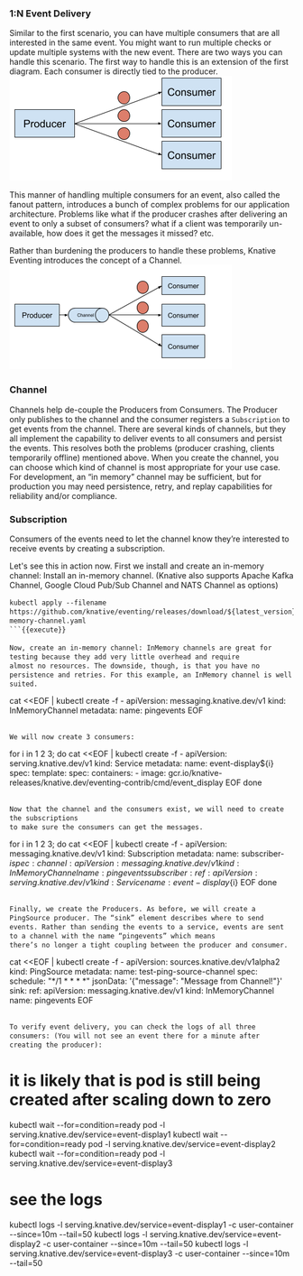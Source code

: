 ### 1:N Event Delivery

Similar to the first scenario, you can have multiple consumers that are all interested in the same event. You might want
to run multiple checks or update multiple systems with the new event. There are two ways you can handle this scenario.
The first way to handle this is an extension of the first diagram. Each consumer is directly tied to the producer.
![1toN](./assets/1toN.png)

This manner of handling multiple consumers for an event, also called the fanout pattern, introduces a bunch of complex
problems for our application architecture. Problems like what if the producer crashes after delivering an event to only a subset of consumers?
what if a client was temporarily un-available, how does it get the messages it missed? etc.

Rather than burdening the producers to handle these problems, Knative Eventing introduces the concept of a Channel.
![channel](./assets/channel.png)

### Channel

Channels help de-couple the Producers from Consumers. The Producer only publishes to the channel and the consumer registers a `Subscription` to get events from the channel.
There are several kinds of channels, but they all implement the capability to deliver events to all consumers and persist the events. This resolves both the problems (producer crashing, clients temporarily offline) mentioned above.
When you create the channel, you can choose which kind of channel is most appropriate for your use case.
For development, an “in memory” channel may be sufficient, but for production you may need persistence, retry, and replay capabilities for reliability and/or compliance.

### Subscription
Consumers of the events need to let the channel know they’re interested to receive events by creating a subscription.

Let's see this in action now. First we install and create an in-memory channel:
Install an in-memory channel. (Knative also supports Apache Kafka Channel, Google Cloud Pub/Sub Channel and NATS Channel as options)
```
kubectl apply --filename https://github.com/knative/eventing/releases/download/${latest_version}/in-memory-channel.yaml
```{{execute}}

Now, create an in-memory channel: InMemory channels are great for testing because they add very little overhead and require
almost no resources. The downside, though, is that you have no persistence and retries. For this example, an InMemory channel is well suited.

```
cat <<EOF | kubectl create -f -
apiVersion: messaging.knative.dev/v1
kind: InMemoryChannel
metadata:
  name: pingevents
EOF
```{{execute}}

We will now create 3 consumers:

```
for i in 1 2 3; do
cat <<EOF | kubectl create -f -
apiVersion: serving.knative.dev/v1
kind: Service
metadata:
  name: event-display${i}
spec:
  template:
    spec:
      containers:
        - image: gcr.io/knative-releases/knative.dev/eventing-contrib/cmd/event_display
EOF
done
```{{execute}}

Now that the channel and the consumers exist, we will need to create the subscriptions
to make sure the consumers can get the messages.

```
for i in 1 2 3; do
cat <<EOF | kubectl create -f -
apiVersion: messaging.knative.dev/v1
kind: Subscription
metadata:
    name: subscriber-${i}
spec:
    channel:
        apiVersion: messaging.knative.dev/v1
        kind: InMemoryChannel
        name: pingevents
    subscriber:
        ref:
            apiVersion: serving.knative.dev/v1
            kind: Service
            name: event-display${i}
EOF
done
```{{execute}}

Finally, we create the Producers. As before, we will create a PingSource producer. The “sink” element describes where to send
events. Rather than sending the events to a service, events are sent to a channel with the name “pingevents” which means
there’s no longer a tight coupling between the producer and consumer.

```
cat <<EOF | kubectl create -f -
apiVersion: sources.knative.dev/v1alpha2
kind: PingSource
metadata:
  name: test-ping-source-channel
spec:
  schedule: "*/1 * * * *"
  jsonData: '{"message": "Message from Channel!"}'
  sink:
    ref:
      apiVersion: messaging.knative.dev/v1
      kind: InMemoryChannel
      name: pingevents
EOF
```{{execute}}

To verify event delivery, you can check the logs of all three consumers: (You will not see an event there for a minute after creating the producer):
```
# it is likely that is pod is still being created after scaling down to zero
kubectl wait --for=condition=ready pod -l serving.knative.dev/service=event-display1
kubectl wait --for=condition=ready pod -l serving.knative.dev/service=event-display2
kubectl wait --for=condition=ready pod -l serving.knative.dev/service=event-display3
# see the logs
kubectl logs -l serving.knative.dev/service=event-display1 -c user-container --since=10m --tail=50
kubectl logs -l serving.knative.dev/service=event-display2 -c user-container --since=10m --tail=50
kubectl logs -l serving.knative.dev/service=event-display3 -c user-container --since=10m --tail=50
```{{execute}}
